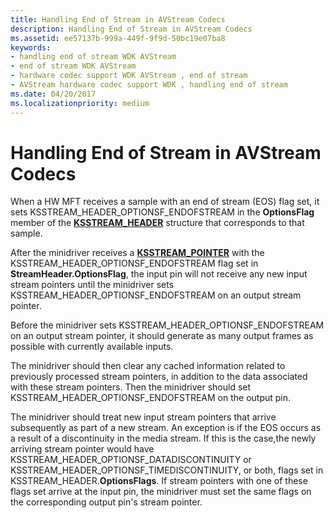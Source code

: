 ```yaml
---
title: Handling End of Stream in AVStream Codecs
description: Handling End of Stream in AVStream Codecs
ms.assetid: ee57137b-999a-449f-9f9d-50bc19e07ba8
keywords:
- handling end of stream WDK AVStream
- end of stream WDK AVStream
- hardware codec support WDK AVStream , end of stream
- AVStream hardware codec support WDK , handling end of stream
ms.date: 04/20/2017
ms.localizationpriority: medium
---
```


# Handling End of Stream in AVStream Codecs


When a HW MFT receives a sample with an end of stream (EOS) flag set, it sets KSSTREAM\_HEADER\_OPTIONSF\_ENDOFSTREAM in the **OptionsFlag** member of the [**KSSTREAM\_HEADER**](/windows-hardware/drivers/ddi/ks/ns-ks-ksstream_header) structure that corresponds to that sample.

After the minidriver receives a [**KSSTREAM\_POINTER**](/windows-hardware/drivers/ddi/ks/ns-ks-_ksstream_pointer) with the KSSTREAM\_HEADER\_OPTIONSF\_ENDOFSTREAM flag set in **StreamHeader.OptionsFlag**, the input pin will not receive any new input stream pointers until the minidriver sets KSSTREAM\_HEADER\_OPTIONSF\_ENDOFSTREAM on an output stream pointer.

Before the minidriver sets KSSTREAM\_HEADER\_OPTIONSF\_ENDOFSTREAM on an output stream pointer, it should generate as many output frames as possible with currently available inputs.

The minidriver should then clear any cached information related to previously processed stream pointers, in addition to the data associated with these stream pointers. Then the minidriver should set KSSTREAM\_HEADER\_OPTIONSF\_ENDOFSTREAM on the output pin.

The minidriver should treat new input stream pointers that arrive subsequently as part of a new stream. An exception is if the EOS occurs as a result of a discontinuity in the media stream. If this is the case,the newly arriving stream pointer would have KSSTREAM\_HEADER\_OPTIONSF\_DATADISCONTINUITY or KSSTREAM\_HEADER\_OPTIONSF\_TIMEDISCONTINUITY, or both, flags set in KSSTREAM\_HEADER.**OptionsFlags**. If stream pointers with one of these flags set arrive at the input pin, the minidriver must set the same flags on the corresponding output pin's stream pointer.

 

